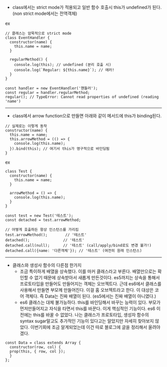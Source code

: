 - class에서는 strict mode가 적용되고 일반 함수 호출시 this가 undefined가 된다.(non strict mode에서는 전역객체)

ex

```
// 클래스는 암묵적으로 strict mode
class EventHandler {
  constructor(name) {
    this.name = name;
  }

  regularMethod() {
    console.log(this); // undefined (분리 호출 시)
    console.log(`Regular: ${this.name}`); // 에러!
  }
}

const handler = new EventHandler('핸들러');
const regular = handler.regularMethod;
regular(); // TypeError: Cannot read properties of undefined (reading 'name')
```

---

- class에서 arrow function으로 만들면 아래와 같이 메서드에 this가 binding된다.

```
// 실제로는 이렇게 동작
constructor(name) {
  this.name = name;
  this.arrowMethod = (() => {
    console.log(this.name);
  }).bind(this); // 여기서 this가 영구적으로 바인딩됨
}
```

ex

```
class Test {
  constructor(name) {
    this.name = name;
  }

  arrowMethod = () => {
    console.log(this.name);
  }
}

const test = new Test('테스트');
const detached = test.arrowMethod;

// 어떻게 호출하든 항상 인스턴스를 가리킴
test.arrowMethod();        // '테스트'
detached();               // '테스트'
detached.call(null);      // '테스트' (call/apply/bind로도 변경 불가!)
detached.call({name: '다른객체'}); // '테스트' (여전히 원래 인스턴스)
```

---

- 클래스와 생성사 함수의 다른점 한가지
  - 조금 특이하게 배열을 상속했다. 이를 마커 클래스라고 부른다. 배열만으로는 확인할 수 없기 때문에 상속받아서 새롭게 만든것이다. es5까지는 상속을 통해서 프로토타입을 만들어도 만들어지는 객체는 오브젝트다. 근데 es6에서 클래스를 사용해서 만들면 부모께 만들어진다. 이걸 홈 오브젝트라고 한다. 이 대상은 코어 객체다. 즉 Data는 진짜 배열이 된다. (es5에서는 진짜 배열이 아니였다.)
  - es6 클래스는 대체 불가능하다. this를 바인딩해서 바꾸는 능력이 있다. 부모가 먼저만들어지고 자식을 타면서 this를 바꾼다. 이게 핵심적인 기능이다. es6 이전에는 this를 바꿀 수 없었다. 나는 클래스가 프로토타입, 생성자 함수의 syntax sugar말고도 추가적인 기능이 있다고는 알았지만 자세히 찾아보지 않았다. 이번기회에 조금 알게되었는데 이건 따로 블로그에 글을 정리해서 올려야겠다.

```
const Data = class extends Array {
  constructor(row, col) {
  prop(this, { row, col });
  }
};
```
